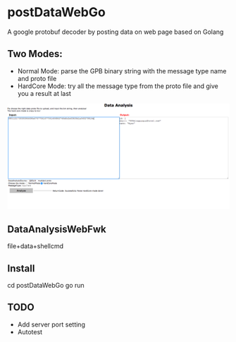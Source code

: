 # postDataWebGo
A google protobuf decoder by posting data on web page based on Golang

## Two Modes:
- Normal Mode: parse the GPB binary string with the message type name and proto file
- HardCore Mode: try all the message type from the proto file and give you a result at last

![](./webdemo.png)

## DataAnalysisWebFwk
file+data+shellcmd

## Install
cd postDataWebGo
go run

## TODO
- Add server port setting
- Autotest
